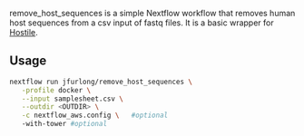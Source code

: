 remove_host_sequences is a simple Nextflow workflow that removes human host sequences from a csv input of fastq files.  It is a basic wrapper for [Hostile](https://github.com/bede/hostile).

## Usage

```bash
nextflow run jfurlong/remove_host_sequences \
   -profile docker \
   --input samplesheet.csv \
   --outdir <OUTDIR> \
   -c nextflow_aws.config \   #optional
   -with-tower #optional
```

